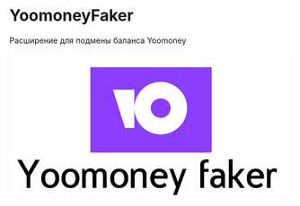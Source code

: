 <h1>YoomoneyFaker</h1>
<p>Расширение для подмены баланса Yoomoney</p>
<img src='yoomoney-logo.png'></img>
